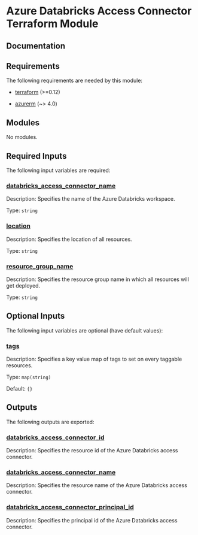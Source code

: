 <!-- BEGIN_TF_DOCS -->
# Azure Databricks Access Connector Terraform Module

## Documentation
<!-- markdownlint-disable MD033 -->

## Requirements

The following requirements are needed by this module:

- <a name="requirement_terraform"></a> [terraform](#requirement\_terraform) (>=0.12)

- <a name="requirement_azurerm"></a> [azurerm](#requirement\_azurerm) (~> 4.0)

## Modules

No modules.

<!-- markdownlint-disable MD013 -->
<!-- markdownlint-disable MD034 -->
## Required Inputs

The following input variables are required:

### <a name="input_databricks_access_connector_name"></a> [databricks\_access\_connector\_name](#input\_databricks\_access\_connector\_name)

Description: Specifies the name of the Azure Databricks workspace.

Type: `string`

### <a name="input_location"></a> [location](#input\_location)

Description: Specifies the location of all resources.

Type: `string`

### <a name="input_resource_group_name"></a> [resource\_group\_name](#input\_resource\_group\_name)

Description: Specifies the resource group name in which all resources will get deployed.

Type: `string`

## Optional Inputs

The following input variables are optional (have default values):

### <a name="input_tags"></a> [tags](#input\_tags)

Description: Specifies a key value map of tags to set on every taggable resources.

Type: `map(string)`

Default: `{}`

## Outputs

The following outputs are exported:

### <a name="output_databricks_access_connector_id"></a> [databricks\_access\_connector\_id](#output\_databricks\_access\_connector\_id)

Description: Specifies the resource id of the Azure Databricks access connector.

### <a name="output_databricks_access_connector_name"></a> [databricks\_access\_connector\_name](#output\_databricks\_access\_connector\_name)

Description: Specifies the resource name of the Azure Databricks access connector.

### <a name="output_databricks_access_connector_principal_id"></a> [databricks\_access\_connector\_principal\_id](#output\_databricks\_access\_connector\_principal\_id)

Description: Specifies the principal id of the Azure Databricks access connector.

<!-- markdownlint-enable -->

<!-- END_TF_DOCS -->